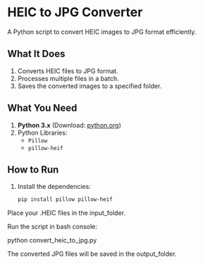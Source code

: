 # HEIC to JPG Converter

A Python script to convert HEIC images to JPG format efficiently.

## What It Does
1. Converts HEIC files to JPG format.
2. Processes multiple files in a batch.
3. Saves the converted images to a specified folder.

## What You Need
1. **Python 3.x** (Download: [python.org](https://www.python.org/downloads/))
2. Python Libraries:
   - `Pillow`
   - `pillow-heif`

## How to Run
1. Install the dependencies:
   ```bash
   pip install pillow pillow-heif


Place your .HEIC files in the input_folder.

Run the script in bash console:

python convert_heic_to_jpg.py

The converted JPG files will be saved in the output_folder.


